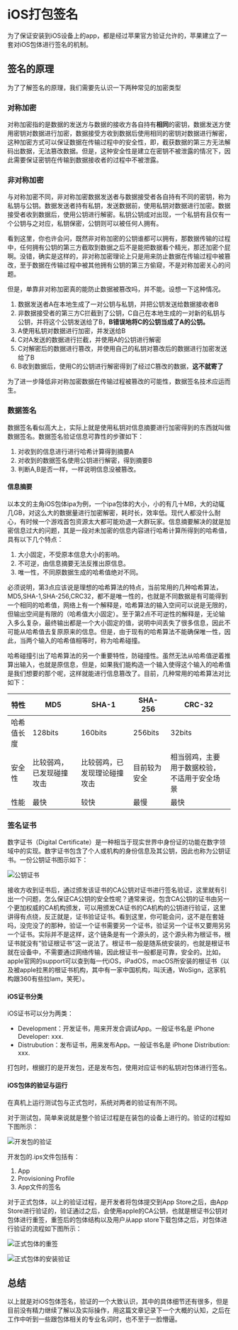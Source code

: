# iOS打包签名

为了保证安装到iOS设备上的app，都是经过苹果官方验证允许的，苹果建立了一套对iOS包体进行签名的机制。

## 签名的原理

为了了解签名的原理，我们需要先认识一下两种常见的加密类型

### 对称加密

对称加密指的是数据的发送方与数据的接收方各自持有**相同**的密钥，数据发送方使用密钥对数据进行加密，数据接受方收到数据后使用相同的密钥对数据进行解密，这种加密方式可以保证数据在传输过程中的安全性，即，截获数据的第三方无法解码出数据，无法篡改数据。但是，这种安全性是建立在密钥不被泄露的情况下，因此需要保证密钥在传输到数据接收者的过程中不被泄露。

### 非对称加密

与对称加密不同，非对称加密数据发送者与数据接受者各自持有不同的密钥，称为私钥与公钥。数据发送者持有私钥，发送数据前，使用私钥对数据进行加密。数据接受者收到数据后，使用公钥进行解密。私钥公钥成对出现，一个私钥有且仅有一个公钥与之对应，私钥保密，公钥则可以被任何人拥有。

看到这里，你也许会问，既然非对称加密的公钥谁都可以拥有，那数据传输的过程中，任何拥有公钥的第三方截取到数据之后不是能把数据看个精光，那还加密个屁啊。没错，确实是这样的，非对称加密理论上只是用来防止数据在传输过程中被篡改，至于数据在传输过程中被其他拥有公钥的第三方偷窥，不是对称加密关心的问题。

但是，单靠非对称加密真的能防止数据被篡改吗，并不能。设想一下这种情况。

1. 数据发送者A在本地生成了一对公钥与私钥，并把公钥发送给数据接收者B
2. 非数据接受者的第三方C拦截到了公钥，C自己在本地生成的一对新的私钥与公钥，并将这个公钥发送给了B，**B错误地将C的公钥当成了A的公钥。**
3. A使用私钥对数据进行加密，并发送给B
4. C对A发送的数据进行拦截，并使用A的公钥进行解密
5. C对解密后的数据进行篡改，并使用自己的私钥对篡改后的数据进行加密发送给了B
6. B收到数据后，使用C的公钥进行解密得到了经过C篡改的数据，**这不就寄了**

为了进一步降低非对称加密数据在传输过程被篡改的可能性，数据签名技术应运而生。

### 数据签名

数据签名看似高大上，实际上就是使用私钥对信息摘要进行加密得到的东西就叫做数据签名。数据签名验证信息可靠性的步骤如下：

1. 对收到的信息进行进行哈希计算得到摘要A
2. 对收到的数据签名使用公钥进行解密，得到摘要B
3. 判断A,B是否一样，一样说明信息没被篡改。

#### 信息摘要

以本文的主角iOS包体ipa为例，一个ipa包体的大小，小的有几十MB，大的动辄几GB，对这么大的数据量进行加密解密，耗时长，效率低。现代人都没什么耐心，有时候一个游戏首包资源太大都可能劝退一大群玩家。信息摘要解决的就是加密信息过大的问题，其是一段对未加密的信息内容进行哈希计算所得到的哈希值，具有以下几个特点：

1. 大小固定，不受原本信息大小的影响。
2. 不可逆，由信息摘要无法反推出原信息。
3. 唯一性，不同原数据生成的哈希值绝对不同。

必须说明，第3点应该说是理想的哈希算法的特点，当前常用的几种哈希算法，MD5,SHA-1,SHA-256,CRC32，都不是唯一性的，也就是不同数据是有可能得到一个相同的哈希值，网络上有一个解释是，哈希算法的输入空间可以说是无限的，但输出空间是有限的（哈希值大小固定）。至于第2点不可逆性的解释是，无论输入多么复杂，最终输出都是一个大小固定的值，说明中间丢失了很多信息，因此不可能从哈希值去复原原来的信息。但是，由于现有的哈希算法不能确保唯一性，因此，当两个输入的哈希值相等时，称为哈希碰撞。

哈希碰撞引出了哈希算法的另一个重要特性，防碰撞性。虽然无法从哈希值逆着推算出输入，也就是原信息，但是，如果我们能构造一个输入使得这个输入的哈希值是我们想要的那个呢，这样就能进行信息篡改了。目前，几种常用的哈希算法对比如下：

|特性|MD5|SHA-1|SHA-256|CRC-32|
|----|----|----|----|----|
|哈希值长度|128bits|160bits|256bits|32bits|
|安全性|比较弱鸡，已发现碰撞攻击|比较弱鸡，已发现理论碰撞攻击|目前较为安全|相当弱鸡，主要用于数据校验，不适用于安全场景|
|性能|最快|较快|最慢|最快|

### 签名证书

数字证书（Digital Certificate）是一种相当于现实世界中身份证的功能在数字领域中的实现。数字证书包含了个人或机构的身份信息及其公钥，因此也称为公钥证书。一份公钥证书图示如下：

![公钥证书](https://chuquan-public-r-001.oss-cn-shanghai.aliyuncs.com/sketch-images/certificate.png?x-oss-process=image/resize,w_800)

接收方收到证书后，通过颁发该证书的CA公钥对证书进行签名验证，这里就有引出一个问题，怎么保证CA公钥的安全性呢？通常来说，包含CA公钥的证书由另一个更加权威的CA机构颁发，可以用颁发CA证书的CA机构的公钥进行验证，这里讲得有点绕，反正就是，证书验证证书。看到这里，你可能会问，这不是在套娃吗，没完没了的那种，验证一个证书需要另一个证书，验证另一个证书又要用另另一个证书。实际并不是这样，这个链条是有一个源头的，这个源头称为根证书，根证书就没有“验证根证书”这一说法了。根证书一般是随系统安装的，也就是根证书就在设备中，不需要通过网络传输，因此根证书一般都是可靠，安全的。比如，apple官网的support可以查到每一代iOS，iPadOS，macOS所安装的根证书（以及被apple拉黑的根证书机构，其中有一家中国机构，叫沃通，WoSign，这家机构跟360有些拉lam，笑死）。

#### iOS证书分类

iOS证书可以分为两类：

- Development：开发证书，用来开发合调试App。一般证书名是 iPhone Developer: xxx.
- Distrubution：发布证书，用来发布App。一般证书名是 iPhone Distribution: xxx.

打包时，根据打的是开发包，还是发布包，使用对应证书的私钥对包体进行签名。

#### iOS包体的验证与运行

在真机上运行测试包与正式包时，系统对两者的验证有所不同。

对于测试包，简单来说就是整个验证过程是在装包的设备上进行的。验证的过程如下图所示：

![开发包的验证](https://chuquan-public-r-001.oss-cn-shanghai.aliyuncs.com/sketch-images/provisioning-profile-validation.png?x-oss-process=image/resize,w_800 "开发包体的验证")

开发包的.ips文件包括有：

1. App
2. Provisioning Profile
3. App文件的签名

对于正式包体，以上的验证过程，是开发者将包体提交到App Store之后，由App Store进行验证的，验证通过之后，会使用apple的CA公钥，也就是根证书公钥对包体进行重签，重签后的包体结构以及用户从app store下载包体之后，对包体进行验证的流程如下图所示：

![正式包体的重签](https://chuquan-public-r-001.oss-cn-shanghai.aliyuncs.com/sketch-images/app-store-resigning.png?x-oss-process=image/resize,w_800 "正式包体的重签")

![正式包体的安装验证](https://chuquan-public-r-001.oss-cn-shanghai.aliyuncs.com/sketch-images/app-store-validation.png?x-oss-process=image/resize,w_800 "正式包体的安装验证")

## 总结

以上就是对iOS包体签名，验证的一个大致认识，其中的具体细节还有很多，但是目前没有精力继续了解以及实际操作，用这篇文章记录下一个大概的认知，之后在工作中听到一些跟包体相关的专业名词时，也不至于一脸懵逼。